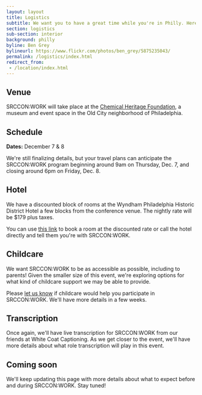 ```yaml
---
layout: layout
title: Logistics
subtitle: We want you to have a great time while you're in Philly. Here's some of what to expect.
section: logistics
sub-section: interior
background: philly
byline: Ben Grey
bylineurl: https://www.flickr.com/photos/ben_grey/5875235043/
permalink: /logistics/index.html
redirect_from:
 - /location/index.html
---
```


## Venue

SRCCON:WORK will take place at the [Chemical Heritage Foundation](http://www.chemheritage.org/), a museum and event space in the Old City neighborhood of Philadelphia.

## Schedule

**Dates:** December 7 & 8

We're still finalizing details, but your travel plans can anticipate the SRCCON:WORK program beginning around 9am on Thursday, Dec. 7, and closing around 6pm on Friday, Dec. 8.

## Hotel

We have a discounted block of rooms at the Wyndham Philadelphia Historic District Hotel a few blocks from the conference venue. The nightly rate will be $179 plus taxes. 

You can use [this link](https://www.wyndhamhotels.com/groups/hr/srccon-work) to book a room at the discounted rate or call the hotel directly and tell them you're with SRCCON:WORK.

## Childcare

We want SRCCON:WORK to be as accessible as possible, including to parents! Given the smaller size of this event, we're exploring options for what kind of childcare support we may be able to provide. 

Please [let us know](mailto:erika@opennews.org) if childcare would help you participate in SRCCON:WORK. We'll have more details in a few weeks.

## Transcription

Once again, we'll have live transcription for SRCCON:WORK from our friends at White Coat Captioning. As we get closer to the event, we'll have more details about what role transcription will play in this event. 

## Coming soon

We'll keep updating this page with more details about what to expect before and during SRCCON:WORK. Stay tuned!
